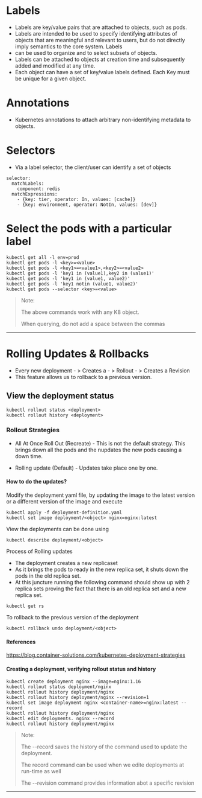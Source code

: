 # Labels

* Labels are key/value pairs that are attached to objects, such as pods. 
* Labels are intended to be used to specify identifying attributes of objects that are meaningful and relevant to users, but do not directly imply semantics to the core system. Labels
*  can be used to organize and to select subsets of objects. 
*  Labels can be attached to objects at creation time and subsequently added and modified at any time. 
*  Each object can have a set of key/value labels defined. Each Key must be unique for a given object.

# Annotations

* Kubernetes annotations to attach arbitrary non-identifying metadata to objects.

# Selectors

* Via a label selector, the client/user can identify a set of objects

```
selector:
  matchLabels:
    component: redis
  matchExpressions:
    - {key: tier, operator: In, values: [cache]}
    - {key: environment, operator: NotIn, values: [dev]}
```


# Select the pods with a particular label

```
kubectl get all -l env=prod  
kubectl get pods -l <key>=<value>
kubectl get pods -l <key1>=<value1>,<key2>=<value2>
kubectl get pods -l 'key1 in (value1),key2 in (value1)'
kubectl get pods -l 'key1 in (value1, value2)'
kubectl get pods -l 'key1 notin (value1, value2)'
kubectl get pods --selector <key>=<value>
```

> Note: 
> 
> The above commands work with any K8 object.
> 
> When querying, do not add a space between the commas

---

# Rolling Updates & Rollbacks

* Every new deployment - > Creates a - > Rollout - > Creates a Revision
* This feature allows us to rollback to a previous version.

## View the deployment status

```
kubectl rollout status <deployment>
kubectl rollout history <deployment>
```

### Rollout Strategies

* All At Once Roll Out (Recreate) - This is not the default strategy. This brings down all the pods and the nupdates the new pods causing a down time.

* Rolling update (Default) - Updates take place one by one.

#### How to do the updates?

Modify the deployment yaml file, by updating the image to the latest version or a different version of the image and execute

```
kubectl apply -f deployment-definition.yaml
kubectl set image deployment/<object> nginx=nginx:latest
```

View the deployments can be done using 

```
kubectl describe deployment/<object>
```

Process of Rolling updates

* The deployment creates a new replicaset 
* As it brings the pods to ready in the new replica set, it shuts down the pods in the old replica set.
* At this juncture running the following command should show up with 2 replica sets proving the fact that there is an old replica set and a new replica set.

```
kubectl get rs
```

To rollback to the previous version of the deployment

```
kubectl rollback undo deployment/<object>
```

#### References
https://blog.container-solutions.com/kubernetes-deployment-strategies


#### Creating a deployment, verifying rollout status and history

```
kubectl create deployment nginx --image=nginx:1.16
kubectl rollout status deployment/nginx
kubectl rollout history deployment/nginx
kubectl rollout history deployment/nginx --revision=1
kubectl set image deployment nginx <container-name>=nginx:latest --record
kubectl rollout history deployment/nginx
kubectl edit deployments. nginx --record
kubectl rollout history deployment/nginx

```

> Note: 
> 
> The --record saves the history of the command used to update the deployment. 
> 
> The record command can be used when we edite deployments at run-time as well
> 
> The --revision command provides information abot a specific revision

---
